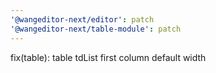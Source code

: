 ```yaml
---
'@wangeditor-next/editor': patch
'@wangeditor-next/table-module': patch
---
```


fix(table): table tdList first column default width
